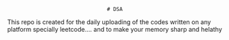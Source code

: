                                     # DSA 
This repo is created for the daily uploading of the codes written on any platform specially leetcode....  and to make your memory sharp and helathy                       
